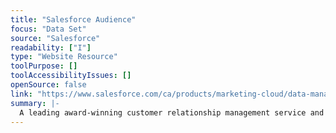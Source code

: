 ```yaml
---
title: "Salesforce Audience"
focus: "Data Set"
source: "Salesforce"
readability: ["I"]
type: "Website Resource"
toolPurpose: []
toolAccessibilityIssues: []
openSource: false
link: "https://www.salesforce.com/ca/products/marketing-cloud/data-management/"
summary: |-
  A leading award-winning customer relationship management service and the owners of the Tableau visualization software.
---
```


